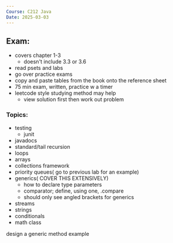 ```yaml
---
Course: C212 Java
Date: 2025-03-03
---
```

## Exam:

- covers chapter 1-3
    - doesn't include 3.3 or 3.6
- read psets and labs
- go over practice exams
- copy and paste tables from the book onto the reference sheet
- 75 min exam, written, practice w a timer
- leetcode style studying method may help
    - view solution first then work out problem

### Topics:

- testing
    - junit
- javadocs
- standard/tail recursion
- loops
- arrays
- collections framework
- priority queues( go to previous lab for an example)
- generics( COVER THIS EXTENSIVELY)
    - how to declare type parameters
    - comparator; define, using one, .compare
    - should only see angled brackets for generics
- streams
- strings
- conditionals
- math class

design a generic method example